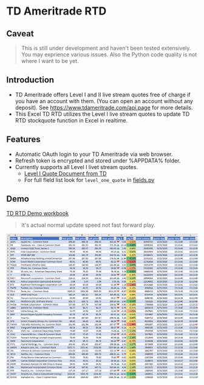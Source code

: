 # TD Ameritrade RTD

## Caveat

> This is still under development and haven't been tested extensively. You may exprience various issues. Also the Python code quality is not where I want to be yet.

## Introduction

* TD Ameritrade offers Level I and II live stream quotes free of charge if you have an account with them. (You can open an account without any deposit). See https://www.tdameritrade.com/api.page for more details.
* This Excel TD RTD utilizes the Level I live stream quotes to update TD RTD stockquote function in Excel in realtime.

## Features

* Automatic OAuth login to your TD Ameritrade via web browser.
* Refresh token is encrypted and stored under %APPDATA% folder.
* Currently supports all Level I livet stream quotes.
    * [Level I Quote Document from TD](https://developer.tdameritrade.com/content/streaming-data#_Toc504640597)
    * For full  fleld list look for `level_one_quote` in [fields.py](https://github.com/chaelim/ExcelRTD/blob/master/python/tdapi/fields.py)

## Demo

[TD RTD Demo workbook](https://github.com/chaelim/ExcelRTD/blob/master/python/demo/TD_rtd_demo.xlsx)

> It's actual normal update speed not fast forward play.

![](demo/td_rtd_demo.gif)
